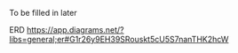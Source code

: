 To be filled in later

ERD
https://app.diagrams.net/?libs=general;er#G1r26y9EH39SRouskt5cU5S7nanTHK2hcW
